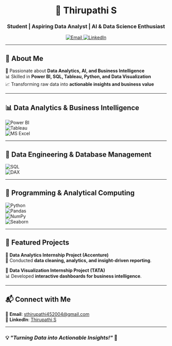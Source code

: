 <h1 align="center">🚀 Thirupathi S</h1>  
<h3 align="center">Student | Aspiring Data Analyst | AI & Data Science Enthusiast</h3>  

<p align="center">
  <a href="mailto:sthirupathi452004@gmail.com">
    <img src="https://img.shields.io/badge/Email-D14836?style=flat&logo=gmail&logoColor=white" alt="Email">
  </a>  
  <a href="https://www.linkedin.com/in/thirupathi-s-2517a1295">
    <img src="https://img.shields.io/badge/LinkedIn-0077B5?style=flat&logo=linkedin&logoColor=white" alt="LinkedIn">
  </a>
</p>  

---

## 🚀 About Me  
🎯 Passionate about **Data Analytics, AI, and Business Intelligence**  
📊 Skilled in **Power BI, SQL, Tableau, Python, and Data Visualization**  
📈 Transforming raw data into **actionable insights and business value**  

---

## 📊 Data Analytics & Business Intelligence  

![Power BI](https://img.shields.io/badge/Power%20BI-F2C811?style=for-the-badge&logo=powerbi&logoColor=black)  
![Tableau](https://img.shields.io/badge/Tableau-E97627?style=for-the-badge&logo=tableau&logoColor=white)  
![MS Excel](https://img.shields.io/badge/MS%20Excel-217346?style=for-the-badge&logo=microsoft-excel&logoColor=white)  

---

## 💾 Data Engineering & Database Management  

![SQL](https://img.shields.io/badge/SQL-4479A1?style=for-the-badge&logo=mysql&logoColor=white)  
![DAX](https://img.shields.io/badge/DAX-005C9E?style=for-the-badge&logo=microsoft&logoColor=white)  

---

## 🧠 Programming & Analytical Computing  

![Python](https://img.shields.io/badge/Python-3776AB?style=for-the-badge&logo=python&logoColor=white)  
![Pandas](https://img.shields.io/badge/Pandas-150458?style=for-the-badge&logo=pandas&logoColor=white)  
![NumPy](https://img.shields.io/badge/NumPy-013243?style=for-the-badge&logo=numpy&logoColor=white)  
![Seaborn](https://img.shields.io/badge/Seaborn-008080?style=for-the-badge&logo=python&logoColor=white)  

---

## 📂 Featured Projects  

🔹 **Data Analytics Internship Project (Accenture)**  
🚀 Conducted **data cleaning, analytics, and insight-driven reporting**.  

🔹 **Data Visualization Internship Project (TATA)**  
📊 Developed **interactive dashboards for business intelligence**.  

---

## 📬 Connect with Me  

📧 **Email**: [sthirupathi452004@gmail.com](mailto:sthirupathi452004@gmail.com)  
🔗 **LinkedIn**: [Thirupathi S](https://www.linkedin.com/in/thirupathi-s-2517a1295)  

---

### 💡 *"Turning Data into Actionable Insights!"* 🚀  

